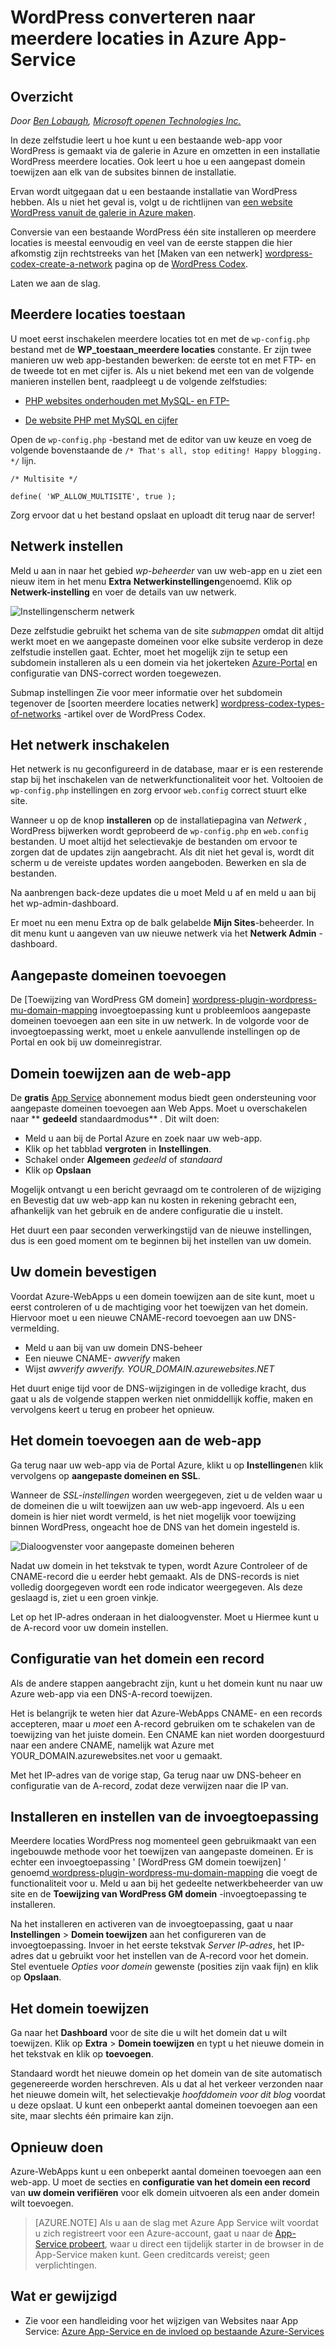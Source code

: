 <properties 
    pageTitle="WordPress converteren naar meerdere locaties in Azure App-Service" 
    description="Meer informatie over het maken van een bestaande web-app voor WordPress is gemaakt via de galerie in Azure en converteren naar WordPress meerdere locaties" 
    services="app-service\web" 
    documentationCenter="php" 
    authors="rmcmurray" 
    manager="wpickett" 
    editor=""/>

<tags 
    ms.service="app-service-web" 
    ms.workload="web" 
    ms.tgt_pltfrm="na" 
    ms.devlang="PHP" 
    ms.topic="article" 
    ms.date="08/11/2016" 
    ms.author="robmcm"/>



# <a name="convert-wordpress-to-multisite-in-azure-app-service"></a>WordPress converteren naar meerdere locaties in Azure App-Service

## <a name="overview"></a>Overzicht

*Door [Ben Lobaugh][ben-lobaugh], [Microsoft openen Technologies Inc.][ms-open-tech]*

In deze zelfstudie leert u hoe kunt u een bestaande web-app voor WordPress is gemaakt via de galerie in Azure en omzetten in een installatie WordPress meerdere locaties. Ook leert u hoe u een aangepast domein toewijzen aan elk van de subsites binnen de installatie.

Ervan wordt uitgegaan dat u een bestaande installatie van WordPress hebben. Als u niet het geval is, volgt u de richtlijnen van [een website WordPress vanuit de galerie in Azure maken][website-from-gallery].

Conversie van een bestaande WordPress één site installeren op meerdere locaties is meestal eenvoudig en veel van de eerste stappen die hier afkomstig zijn rechtstreeks van het [Maken van een netwerk] [ wordpress-codex-create-a-network] pagina op de [WordPress Codex](http://codex.wordpress.org).

Laten we aan de slag.

## <a name="allow-multisite"></a>Meerdere locaties toestaan

U moet eerst inschakelen meerdere locaties tot en met de `wp-config.php` bestand met de **WP\_toestaan\_meerdere locaties** constante. Er zijn twee manieren uw web app-bestanden bewerken: de eerste tot en met FTP- en de tweede tot en met cijfer is. Als u niet bekend met een van de volgende manieren instellen bent, raadpleegt u de volgende zelfstudies:

* [PHP websites onderhouden met MySQL- en FTP-][website-w-mysql-and-ftp-ftp-setup]

* [De website PHP met MySQL en cijfer][website-w-mysql-and-git-git-setup]

Open de `wp-config.php` -bestand met de editor van uw keuze en voeg de volgende bovenstaande de `/* That's all, stop editing! Happy blogging. */` lijn.

    /* Multisite */

    define( 'WP_ALLOW_MULTISITE', true );

Zorg ervoor dat u het bestand opslaat en uploadt dit terug naar de server!

## <a name="network-setup"></a>Netwerk instellen

Meld u aan in naar het gebied *wp-beheerder* van uw web-app en u ziet een nieuw item in het menu **Extra** **Netwerkinstellingen**genoemd. Klik op **Netwerk-instelling** en voer de details van uw netwerk.

![Instellingenscherm netwerk][wordpress-network-setup]

Deze zelfstudie gebruikt het schema van de site *submappen* omdat dit altijd werkt moet en we aangepaste domeinen voor elke subsite verderop in deze zelfstudie instellen gaat. Echter, moet het mogelijk zijn te setup een subdomein installeren als u een domein via het jokerteken [Azure-Portal](https://portal.azure.com) en configuratie van DNS-correct worden toegewezen.

Submap instellingen Zie voor meer informatie over het subdomein tegenover de [soorten meerdere locaties netwerk] [ wordpress-codex-types-of-networks] -artikel over de WordPress Codex.

## <a name="enable-the-network"></a>Het netwerk inschakelen

Het netwerk is nu geconfigureerd in de database, maar er is een resterende stap bij het inschakelen van de netwerkfunctionaliteit voor het. Voltooien de `wp-config.php` instellingen en zorg ervoor `web.config` correct stuurt elke site.


Wanneer u op de knop **installeren** op de installatiepagina van *Netwerk* , WordPress bijwerken wordt geprobeerd de `wp-config.php` en `web.config` bestanden. U moet altijd het selectievakje de bestanden om ervoor te zorgen dat de updates zijn aangebracht. Als dit niet het geval is, wordt dit scherm u de vereiste updates worden aangeboden. Bewerken en sla de bestanden.


Na aanbrengen back-deze updates die u moet Meld u af en meld u aan bij het wp-admin-dashboard.

Er moet nu een menu Extra op de balk gelabelde **Mijn Sites**-beheerder. In dit menu kunt u aangeven van uw nieuwe netwerk via het **Netwerk Admin** -dashboard.

## <a name="adding-custom-domains"></a>Aangepaste domeinen toevoegen

De [Toewijzing van WordPress GM domein] [ wordpress-plugin-wordpress-mu-domain-mapping] invoegtoepassing kunt u probleemloos aangepaste domeinen toevoegen aan een site in uw netwerk. In de volgorde voor de invoegtoepassing werkt, moet u enkele aanvullende instellingen op de Portal en ook bij uw domeinregistrar.

## <a name="enable-domain-mapping-to-the-web-app"></a>Domein toewijzen aan de web-app

De **gratis** [App Service](http://go.microsoft.com/fwlink/?LinkId=529714) abonnement modus biedt geen ondersteuning voor aangepaste domeinen toevoegen aan Web Apps. Moet u overschakelen naar ** **gedeeld** standaardmodus** . Dit wilt doen:

* Meld u aan bij de Portal Azure en zoek naar uw web-app. 
* Klik op het tabblad **vergroten** in **Instellingen**.
* Schakel onder **Algemeen** *gedeeld* of *standaard*
* Klik op **Opslaan**

Mogelijk ontvangt u een bericht gevraagd om te controleren of de wijziging en Bevestig dat uw web-app kan nu kosten in rekening gebracht een, afhankelijk van het gebruik en de andere configuratie die u instelt.

Het duurt een paar seconden verwerkingstijd van de nieuwe instellingen, dus is een goed moment om te beginnen bij het instellen van uw domein.

## <a name="verify-your-domain"></a>Uw domein bevestigen

Voordat Azure-WebApps u een domein toewijzen aan de site kunt, moet u eerst controleren of u de machtiging voor het toewijzen van het domein. Hiervoor moet u een nieuwe CNAME-record toevoegen aan uw DNS-vermelding.

* Meld u aan bij van uw domein DNS-beheer
* Een nieuwe CNAME- *awverify* maken
* Wijst *awverify* *awverify. YOUR_DOMAIN.azurewebsites.NET*

Het duurt enige tijd voor de DNS-wijzigingen in de volledige kracht, dus gaat u als de volgende stappen werken niet onmiddellijk koffie, maken en vervolgens keert u terug en probeer het opnieuw.

## <a name="add-the-domain-to-the-web-app"></a>Het domein toevoegen aan de web-app

Ga terug naar uw web-app via de Portal Azure, klikt u op **Instellingen**en klik vervolgens op **aangepaste domeinen en SSL**.

Wanneer de *SSL-instellingen* worden weergegeven, ziet u de velden waar u de domeinen die u wilt toewijzen aan uw web-app ingevoerd. Als u een domein is hier niet wordt vermeld, is het niet mogelijk voor toewijzing binnen WordPress, ongeacht hoe de DNS van het domein ingesteld is.

![Dialoogvenster voor aangepaste domeinen beheren][wordpress-manage-domains]

Nadat uw domein in het tekstvak te typen, wordt Azure Controleer of de CNAME-record die u eerder hebt gemaakt. Als de DNS-records is niet volledig doorgegeven wordt een rode indicator weergegeven. Als deze geslaagd is, ziet u een groen vinkje. 

Let op het IP-adres onderaan in het dialoogvenster. Moet u Hiermee kunt u de A-record voor uw domein instellen.

## <a name="setup-the-domain-a-record"></a>Configuratie van het domein een record

Als de andere stappen aangebracht zijn, kunt u het domein kunt nu naar uw Azure web-app via een DNS-A-record toewijzen. 

Het is belangrijk te weten hier dat Azure-WebApps CNAME- en een records accepteren, maar u *moet* een A-record gebruiken om te schakelen van de toewijzing van het juiste domein. Een CNAME kan niet worden doorgestuurd naar een andere CNAME, namelijk wat Azure met YOUR_DOMAIN.azurewebsites.net voor u gemaakt.

Met het IP-adres van de vorige stap, Ga terug naar uw DNS-beheer en configuratie van de A-record, zodat deze verwijzen naar die IP van.


## <a name="install-and-setup-the-plugin"></a>Installeren en instellen van de invoegtoepassing

Meerdere locaties WordPress nog momenteel geen gebruikmaakt van een ingebouwde methode voor het toewijzen van aangepaste domeinen. Er is echter een invoegtoepassing ' [WordPress GM domein toewijzen] ' genoemd[ wordpress-plugin-wordpress-mu-domain-mapping] die voegt de functionaliteit voor u. Meld u aan bij het gedeelte netwerkbeheerder van uw site en de **Toewijzing van WordPress GM domein** -invoegtoepassing te installeren.

Na het installeren en activeren van de invoegtoepassing, gaat u naar **Instellingen** > **Domein toewijzen** aan het configureren van de invoegtoepassing. Invoer in het eerste tekstvak *Server IP-adres*, het IP-adres dat u gebruikt voor het instellen van de A-record voor het domein. Stel eventuele *Opties voor domein* gewenste (posities zijn vaak fijn) en klik op **Opslaan**.

## <a name="map-the-domain"></a>Het domein toewijzen

Ga naar het **Dashboard** voor de site die u wilt het domein dat u wilt toewijzen. Klik op **Extra** > **Domein toewijzen** en typt u het nieuwe domein in het tekstvak en klik op **toevoegen**.

Standaard wordt het nieuwe domein op het domein van de site automatisch gegenereerde worden herschreven. Als u dat al het verkeer verzonden naar het nieuwe domein wilt, het selectievakje *hoofddomein voor dit blog* voordat u deze opslaat. U kunt een onbeperkt aantal domeinen toevoegen aan een site, maar slechts één primaire kan zijn.

## <a name="do-it-again"></a>Opnieuw doen

Azure-WebApps kunt u een onbeperkt aantal domeinen toevoegen aan een web-app. U moet de secties en **configuratie van het domein een record** van **uw domein verifiëren** voor elk domein uitvoeren als een ander domein wilt toevoegen.  

>[AZURE.NOTE] Als u aan de slag met Azure App Service wilt voordat u zich registreert voor een Azure-account, gaat u naar de [App-Service probeert](http://go.microsoft.com/fwlink/?LinkId=523751), waar u direct een tijdelijk starter in de browser in de App-Service maken kunt. Geen creditcards vereist; geen verplichtingen.

## <a name="whats-changed"></a>Wat er gewijzigd
* Zie voor een handleiding voor het wijzigen van Websites naar App Service: [Azure App-Service en de invloed op bestaande Azure-Services](http://go.microsoft.com/fwlink/?LinkId=529714)

[ben-lobaugh]: http://ben.lobaugh.net
[ms-open-tech]: http://msopentech.com
[website-from-gallery]: https://www.windowsazure.com/develop/php/tutorials/website-from-gallery/
[wordpress-codex-create-a-network]: http://codex.wordpress.org/Create_A_Network
[website-w-mysql-and-ftp-ftp-setup]: https://www.windowsazure.com/develop/php/tutorials/website-w-mysql-and-ftp/#header-0
[website-w-mysql-and-git-git-setup]: https://www.windowsazure.com/develop/php/tutorials/website-w-mysql-and-git/#header-1
[wordpress-network-setup]: ./media/web-sites-php-convert-wordpress-multisite/wordpress-network-setup.png
[wordpress-codex-types-of-networks]: http://codex.wordpress.org/Before_You_Create_A_Network#Types_of_multisite_network
[wordpress-plugin-wordpress-mu-domain-mapping]: http://wordpress.org/extend/plugins/wordpress-mu-domain-mapping/

[wordpress-manage-domains]: ./media/web-sites-php-convert-wordpress-multisite/wordpress-manage-domains.png

 
